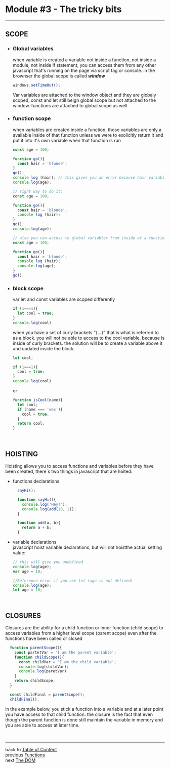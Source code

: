 <a name="bits"></a>  
# **Module #3 - The tricky bits**
---

<a name="scope"></a> 
## **SCOPE**
  <a name="globalVariables"></a>
  - ### Global variables  
    when variable is created a variable not inside a function,  not inside a module, not inside if statement, you can access   them from any other javascript that's running on the page   via script tag or console.
    in the brownser the global scope is called **_window_**

    ```js
    windows.setTimeOut();
    ```
    Var variables are attached to the window object and they are  globaly scoped, const and let still beign global scope but   not attached to the window.
    functions are attached to global scope as well

  <a name="functionScope"></a>
   - ### function scope
      when variables are created inside a function, those  variables are only a available inside of that function   unless we were to exolicitly return it and put it into it's   own variable when that function is run

      ```js
      const age = 100;

      function go(){
        const hair = 'blonde';
      }
      go();
      console log (hair); // this gives you an error because hair variable is inside of a function
      console.log(age);

      // right way to do it:
      const age = 100;

      function go(){
        const hair = 'blonde';
        console log (hair);
      }
      go();
      console.log(age);

      // also you can access to global variables from inside of a function
      const age = 100;

      function go(){
        const hair = 'blonde';
        console log (hair);
        console.log(age);
      }
      go();
      ```
  <a name="blockScope"></a>
  - ### block scope 
    var let and const variables are scoped differently  

    ```js
    if (1===1){
      let cool = true;
    }
    console.log(cool)
    ```  
    when you have a set of curly brackets "{...}" that is what is referred to as a block.
    you will not be able to access to the cool variable, because is inside of curly brackets.
    the solution will be to create a variable above it and updated inside the block.  
  
    ```js
    let cool;

    if (1===1){
      cool = true;
    }
    console.log(cool)
    ```  
    or

    ```js
    function isCool(name){
      let cool;
      if (name === 'wes'){
        cool = true;
      }
      return cool;
    }   
    ```

<br>

<a name="hoisting"></a> 
## **HOISTING**
  Hoisting allows you to access functions and variables before they have been created, there´s two things in javascript that are hoited:
  - functions declarations

      ```js
        sayHi();

        function sayHi(){
          console.log('Hey!');
          console.log(add(10, 2));
        }

        function add(a, b){
          return a + b;
        }
      ```
  - variable declarations  
      javascript hoist variable declarations, but will not hoistthe actual setting value:

      ```js
      // this will give you undefined
      console.log(age);
      var age = 10;

      //Reference error if you use let (age is not defined)
      console.log(age);
      let age = 10;
       ```

<br>

<a name="closures"></a> 
  ## **CLOSURES**
  Closures are the ability for a child function or inner function (child scope) to access variables from a higher level scope (parent scope) even after the functions have been called or closed  

  ```js
    function parentScope(){
      const partetVar = 'I am the parent variable';
      function childScope(){
        const childVar = 'I am the child variable';
        console.log(childVar);
        console.log(paretVar)
      }
      return childScope;
    }

    const childFinal = parentScope();
    childFinal();
  ```

  in the example below, you stick a function into a variable and at a later point you have access to that child function.
  the closure is the fact that even though the parent function is done still maintain the variable in memory and you are able to access at later time.  
  
<br>

---
back to [Table of Content](tableOfContent.md)  
previous [Functions](02_functions.md)  
next [The DOM](04_dom.md)